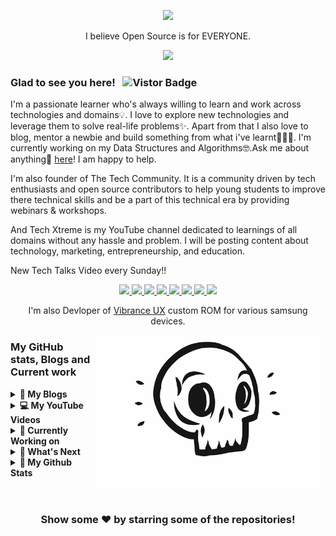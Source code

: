<p align="center"><a href="https://ankushsinghgandhi.github.io">
    <img src="https://raw.githubusercontent.com/ankushsinghgandhi/ankushsinghgandhi/master/images/AS.gif" />
  </a>

<p align="center">I believe Open Source is for EVERYONE.</p>


<p align="center"><b>  <a href="https://ankushsinghgandhi.github.io">
    <img src="https://img.shields.io/badge/Website-3b5998?style=flat-square&logo=google-chrome&logoColor=white" />
  </a></b></p>

### Glad to see you here! &nbsp; ![Vistor Badge](https://visitor-badge.glitch.me/badge?page_id=ankushsinghgandhi.ankushsinghgandhi&style=flat-square&color=0088cc)

I'm a passionate learner who's always willing to learn and work across technologies and domains💡. I love to explore new technologies and leverage them to solve real-life problems✨. Apart from that I also love to blog, mentor a newbie and build something from what i've learnt👨🏻‍💻. I'm currently working on my Data Structures and Algorithms🤓.Ask me about anything💬 [here](https://t.me/joinchat/AAAAAFFxZoOgFCE4S0YEqQ)! I am happy to help.

I'm also founder of The Tech Community. It is a community driven by tech enthusiasts and open source contributors to help young students to improve there technical skills and be a part of this technical era by providing webinars & workshops.

And Tech Xtreme is my YouTube channel dedicated to learnings of all domains without any hassle and problem. I will be posting content about technology, marketing, entrepreneurship, and education. 

New Tech Talks Video every Sunday!!

<p align="center">

  <a href="http://twitter.com/ankushsgandhi">
    <img src="https://img.shields.io/badge/-Twitter-blue?style=flat-square&logo=twitter&logoColor=white" />
  </a>
   <a href="https://www.linkedin.com/in/ankush-singh-gandhi-2487771aa/">
    <img src="https://img.shields.io/badge/-LinkedIn-0e76a8?style=flat-square&logo=Linkedin&logoColor=white" />
  </a>
  <a href="https://dev.to/@ankushsinghgandhi">
    <img src="https://img.shields.io/badge/-Dev.to-grey?style=flat-square&logo=dev.to&logoColor=white"/>
  </a>
  <a href="https://stackoverflow.com/users/13790266/ankush-singh-gandhi?tab=profile">
    <img src="https://img.shields.io/badge/-Stackoverflow-orange?style=flat-square&logo=stackoverflow&logoColor=white"/>
  </a>
  <a href="https://leetcode.com/ankushsinghgandhi/">
    <img src="https://img.shields.io/badge/-Leetcode-yellow?style=flat-square&logo=Leetcode&logoColor=white"/>
  </a>
    <a href="https://www.hackerrank.com/ankushsgandhi">
    <img src="https://img.shields.io/badge/-HackerRank-green?style=flat-square&logo=Hackerrank&logoColor=white"/>
  </a>
  <a href="http://www.youtube.com/c/TechXtreme">
    <img src="https://img.shields.io/badge/-Youtube-red?style=flat-square&logo=Youtube&logoColor=white"/>
  </a>
  <a href="https://www.hackerearth.com/@ankushsinghgandhi">
    <img src="https://img.shields.io/badge/-Hackerearth-purple?style=flat-square&logo=Hackerearth&logoColor=white"/>
  </a>
</p>
<p align="center">
I'm also Devloper of <a href="https://www.youtube.com/results?search_query=vibrance+ux">Vibrance UX</a> custom ROM for various samsung devices. 
</p>
<img align="right" height="250" width="375" alt="" src="https://raw.githubusercontent.com/ankushsinghgandhi/ankushsinghgandhi/master/images/skull.gif" />

### My GitHub stats, Blogs and Current work

<details>	
  <summary><b>🚀 My Blogs</b></summary>
    1.<a href ="https://dev.to/ankushsinghgandhi/steps-to-master-python-1p06"> PYTHON ROADMAP </a><br>
    2.<a href ="https://dev.to/ankushsinghgandhi/markdown-cheat-sheet-1il5"> MARKDOWN CHEAT SHEET </a><br>
    3.<a href ="https://dev.to/ankushsinghgandhi/git-github-cheat-sheet-71b"> GIT & GITHUB CHEAT SHEET </a><br>
    4.<a href ="https://dev.to/ankushsinghgandhi/docker-cheat-sheet-56cc"> DOCKER CHEAT SHEET </a><br>
</details>

<details>	
  <summary><b>💻 My YouTube Videos</b></summary>
    1.<a href ="https://www.youtube.com/watch?v=5exF5Wr2h4o"> HacktoberFest2020- First Step to Start Your Open Source Journey</a><br>
    2.<a href ="https://www.youtube.com/watch?v=qBmRhRc_iw4&t=568s"> VIBRANCE UX (old video made in 2017)</a><br>
   
</details>

<details>	
  <summary><b>🎯  Currently Working on</b></summary>
    1.<a href ="https://github.com/AnkushSinghGandhi/selenium-tutorials"> Selenium Framework </a><br>
    2.<a href ="https://github.com/AnkushSinghGandhi/StonePaperScissorsOnline-gui"> Stone Paper Scissors Game </a><br>
    3.<a href ="https://github.com/AnkushSinghGandhi/DartaStructuresAndAlgorithms-tutorials"> Data Structures and Algo.</a><br>
    4.<a href ="https://github.com/AnkushSinghGandhi/Cpp-tutorials"> C Plus Plus </a><br>
</details>

<details>	
  <summary><b>📧 What's Next</b></summary>
    1. Java <br>
    2. DBMS <br>
    3. Algo. with Java <br>
    4. CS Theory (operating System, Networking, Compiler)<br>
    5. Adv. DSA
</details>

<details>	
  <summary><b>💼 My Github Stats</b></summary>

<img height="155em" src="https://github-readme-stats.vercel.app/api?username=ankushsinghgandhi&show_icons=true&line_height=20&theme=tokyonight" />
</details>

<br>


#

<div align="center">

### Show some ❤️ by starring some of the repositories!

</div>

